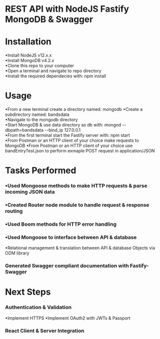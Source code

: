 # REST API with NodeJS Fastify MongoDB & Swagger

# Installation   
•Install NodeJS v12.x.x  
•Install MongoDB v4.2.x  
•Clone this repo to your computer    
•Open a terminal and navigate to repo directory    
•Install the required dependecies with: npm install  

# Usage   
•From a new terminal create a directory named: mongodb 
•Create a subdirectory named: bandsdata  
•Navigate to the mongodb directory    
•Start MongoDB & use data directory as db with: mongod --dbpath=bandsdata --bind_ip 127.0.0.1      
•From the first terminal start the Fastify server with: npm start    
•From Postman or an HTTP client of your choice make requests to MongoDB
•From Postman or an HTTP client of your choice use bandEntryTest.json to perform exmaple POST request in application/JSON 


# Tasks Performed  
### •Used Mongoose methods to make HTTP requests & parse incoming JSON data  
### •Created Router node module to handle request & response routing
### •Used Boom methods for HTTP error handling 
### •Used Mongoose to interface between API & database
•Relational management & translation between API & database Objects via ODM library  
### Generated Swagger compliant documentation with Fastify-Swagger 

# Next Steps  
### Authentication & Validation   
•Implement HTTPS
•Implement OAuth2 with JWTs & Passport  
### React Client & Server Integration
